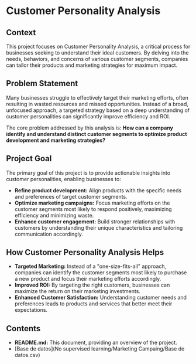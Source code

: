# Customer Personality Analysis

## Context

This project focuses on Customer Personality Analysis, a critical process for businesses seeking to understand their ideal customers. By delving into the needs, behaviors, and concerns of various customer segments, companies can tailor their products and marketing strategies for maximum impact.

## Problem Statement

Many businesses struggle to effectively target their marketing efforts, often resulting in wasted resources and missed opportunities. Instead of a broad, unfocused approach, a targeted strategy based on a deep understanding of customer personalities can significantly improve efficiency and ROI.

The core problem addressed by this analysis is: **How can a company identify and understand distinct customer segments to optimize product development and marketing strategies?**

## Project Goal

The primary goal of this project is to provide actionable insights into customer personalities, enabling businesses to:

* **Refine product development:** Align products with the specific needs and preferences of target customer segments.
* **Optimize marketing campaigns:** Focus marketing efforts on the customer segments most likely to respond positively, maximizing efficiency and minimizing waste.
* **Enhance customer engagement:** Build stronger relationships with customers by understanding their unique characteristics and tailoring communication accordingly.

## How Customer Personality Analysis Helps

* **Targeted Marketing:** Instead of a "one-size-fits-all" approach, companies can identify the customer segments most likely to purchase a new product and focus their marketing efforts accordingly.
* **Improved ROI:** By targeting the right customers, businesses can maximize the return on their marketing investments.
* **Enhanced Customer Satisfaction:** Understanding customer needs and preferences leads to products and services that better meet their expectations.

## Contents

* **README.md:** This document, providing an overview of the project.
* [Base de datos](No supervised learning/Marketing Campaing/Base de datos.csv)
